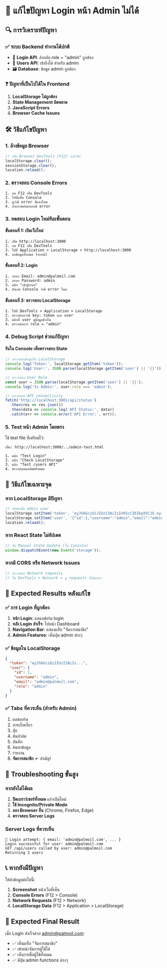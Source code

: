 # 🔧 แก้ไขปัญหา Login หน้า Admin ไม่ได้

## 🔍 การวิเคราะห์ปัญหา

### ✅ ระบบ Backend ทำงานได้ปกติ
- 🔐 **Login API**: ส่งกลับ role = "admin" ถูกต้อง
- 👥 **Users API**: เข้าถึงได้ สำหรับ admin
- 🗃️ **Database**: ข้อมูล admin ถูกต้อง

### ❓ ปัญหาที่เป็นไปได้ใน Frontend
1. **LocalStorage ไม่ถูกต้อง**
2. **State Management ผิดพลาด**
3. **JavaScript Errors**
4. **Browser Cache Issues**

## 🛠️ วิธีแก้ไขปัญหา

### 1. ล้างข้อมูล Browser
```javascript
// เปิด Browser DevTools (F12) แล้วรัน:
localStorage.clear();
sessionStorage.clear();
location.reload();
```

### 2. ตรวจสอบ Console Errors
```
1. กด F12 เปิด DevTools
2. ไปที่แท็บ Console  
3. ดูว่ามี error สีแดงไหม
4. ถ่ายภาพส่งมาหากมี error
```

### 3. ทดสอบ Login ใหม่ทีละขั้นตอน

#### ขั้นตอนที่ 1: เปิดเว็บใหม่
```
1. เปิด http://localhost:3000
2. กด F12 เปิด DevTools
3. ไปที่ Application > LocalStorage > http://localhost:3000
4. ลบข้อมูลทั้งหมด (หากมี)
```

#### ขั้นตอนที่ 2: Login
```
1. กรอก Email: admin@palmoil.com
2. กรอก Password: admin
3. คลิก "เข้าสู่ระบบ"
4. สังเกต Console ว่ามี error ไหม
```

#### ขั้นตอนที่ 3: ตรวจสอบ LocalStorage
```
1. ไปที่ DevTools > Application > LocalStorage
2. ตรวจสอบว่ามี key: token และ user
3. คลิกที่ user ดูข้อมูลข้างใน
4. ตรวจสอบว่า role = "admin"
```

### 4. Debug Script ช่วยแก้ปัญหา

#### รันใน Console เพื่อตรวจสอบ State
```javascript
// ตรวจสอบข้อมูลใน LocalStorage
console.log('Token:', localStorage.getItem('token'));
console.log('User:', JSON.parse(localStorage.getItem('user') || '{}'));

// ตรวจสอบ User Role
const user = JSON.parse(localStorage.getItem('user') || '{}');
console.log('Is Admin:', user.role === 'admin');

// ตรวจสอบ API connectivity  
fetch('http://localhost:3001/api/status')
  .then(res => res.json())
  .then(data => console.log('API Status:', data))
  .catch(err => console.error('API Error:', err));
```

### 5. Test หน้า Admin โดยตรง
ใช้ test file ที่เตรียมไว้:
```
เปิด: http://localhost:3000/../admin-test.html

1. คลิก "Test Login"
2. คลิก "Check LocalStorage" 
3. คลิก "Test /users API"
4. ตรวจสอบผลลัพธ์ทั้งหมด
```

## 🔧 วิธีแก้ไขเฉพาะจุด

### หาก LocalStorage มีปัญหา
```javascript
// บังคับเซ็ต admin user
localStorage.setItem('token', 'eyJhbGciOiJIUzI1NiIsInR5cCI6IkpXVCJ9.eyJ1c2VySWQiOjEsImVtYWlsIjoiYWRtaW5AcGFsbW9pbC5jb20iLCJyb2xlIjoiYWRtaW4iLCJpYXQiOjE3NTkyMDE5MDEsImV4cCI6MTc1OTI4ODMwMX0.e-0NXKYDUJeaDsTLxBynVbYoLZlW9YopgBoFZfVC8wg');
localStorage.setItem('user', '{"id":1,"username":"admin","email":"admin@palmoil.com","role":"admin"}');
location.reload();
```

### หาก React State ไม่อัปเดต
```javascript
// รัน Manual State Update (ใน Console)
window.dispatchEvent(new Event('storage'));
```

### หากมี CORS หรือ Network Issues
```javascript
// ตรวจสอบ Network requests
// ใน DevTools > Network > ดู requests ที่ล้มเหลว
```

## 🎯 Expected Results หลังแก้ไข

### ✅ การ Login ที่ถูกต้อง
1. **หน้า Login**: แสดงฟอร์ม login
2. **หลัง Login สำเร็จ**: ไปหน้า Dashboard
3. **Navigation Bar**: แสดงแท็บ "จัดการสมาชิก"
4. **Admin Features**: เห็นปุ่ม admin ต่างๆ

### ✅ ข้อมูลใน LocalStorage
```json
{
  "token": "eyJhbGciOiJIUzI1NiIs...",
  "user": {
    "id": 1,
    "username": "admin",
    "email": "admin@palmoil.com", 
    "role": "admin"
  }
}
```

### ✅ Tabs ที่ควรเห็น (สำหรับ Admin)
1. แดชบอร์ด
2. การเก็บเกี่ยว  
3. ปุ๋ย
4. ต้นปาล์ม
5. บันทึก
6. ค้นหาข้อมูล
7. รายงาน
8. **จัดการสมาชิก** ← สำคัญ!

## 🚨 Troubleshooting ขั้นสูง

### หากยังไม่ได้ผล
1. **ปิดเบราว์เซอร์ทั้งหมด** แล้วเปิดใหม่
2. **ใช้ Incognito/Private Mode**
3. **ลอง Browser อื่น** (Chrome, Firefox, Edge)
4. **ตรวจสอบ Server Logs**

### Server Logs ที่ควรเห็น
```
🔐 Login attempt: { email: 'admin@palmoil.com', ... }
Login successful for user: admin@palmoil.com
GET /api/users called by user: admin@palmoil.com
Returning 3 users
```

## 📞 หากยังมีปัญหา

ให้ส่งข้อมูลต่อไปนี้:
1. **Screenshot** หน้าเว็บที่เห็น
2. **Console Errors** (F12 > Console)
3. **Network Requests** (F12 > Network)
4. **LocalStorage Data** (F12 > Application > LocalStorage)

## 🎉 Expected Final Result

เมื่อ Login สำเร็จด้วย admin@palmoil.com:
- ✅ เห็นแท็บ "จัดการสมาชิก"
- ✅ เข้าหน้าจัดการผู้ใช้ได้
- ✅ เห็นรายชื่อผู้ใช้ทั้งหมด
- ✅ มีปุ่ม admin functions ต่างๆ